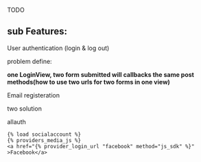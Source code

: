 TODO

## sub Features:

User authentication \(login & log out\)

problem define:

**one LoginView, two form submitted will callbacks the same post methods\(how to use two urls for two forms in one view\)**

Email registeration



two solution

allauth

```
{% load socialaccount %}
{% providers_media_js %}
<a href="{% provider_login_url "facebook" method="js_sdk" %}" >Facebook</a>
```



